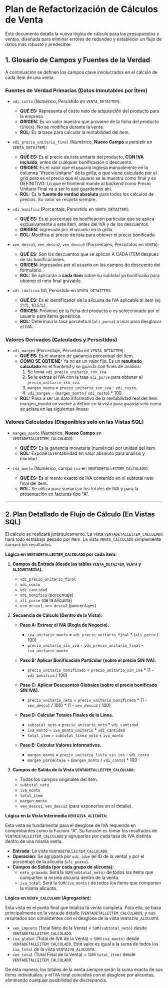 # Plan de Refactorización de Cálculos de Venta

Este documento detalla la nueva lógica de cálculo para los presupuestos y ventas, diseñada para eliminar errores de redondeo y establecer un flujo de datos más robusto y predecible.

## 1. Glosario de Campos y Fuentes de la Verdad

A continuación se definen los campos clave involucrados en el cálculo de cada ítem de una venta.

### Fuentes de Verdad Primarias (Datos Inmutables por Ítem)

*   `vdi_costo` (Numérico, Persistido en `VENTA_DETAITEM`):
    *   **QUÉ ES:** Representa el costo neto de adquisición del producto para la empresa.
    *   **ORIGEN:** Es un valor maestro que proviene de la ficha del producto (`STOCK`). No se modifica durante la venta.
    *   **ROL:** Es la base para calcular la rentabilidad del ítem.

*   `vdi_precio_unitario_final` (Numérico, **Nuevo Campo** a persistir en `VENTA_DETAITEM`):
    *   **QUÉ ES:** Es el precio de lista unitario del producto, **CON IVA incluido**, antes de cualquier bonificación o descuento.
    *   **ORIGEN:** Es el valor que el usuario ingresa manualmente en la columna "Precio Unitario" de la grilla, o que viene calculado por el grid pero es el precio que el usuario se le muestra como final y es DEFINITIVO. Lo que el frontend mande al backend como Precio Unitario Final va a ser lo que guardemos ahí.
    *   **ROL:** Es la **fuente de verdad absoluta** para todos los cálculos de precios. Su valor se respeta siempre.

*   `vdi_bonifica` (Porcentaje, Persistido en `VENTA_DETAITEM`):
    *   **QUÉ ES:** Es el porcentaje de bonificación particular que se aplica exclusivamente a este ítem, antes del IVA y de los descuentos.
    *   **ORIGEN:** Ingresado por el usuario en la grilla.
    *   **ROL:** Modifica el precio de lista para obtener el precio bonificado.

*   `ven_descu1`, `ven_descu2`, `ven_descu3` (Porcentajes, Persistidos en `VENTA`):
    *   **QUÉ ES:** Son los descuentos que se aplican A CADA ITEM después de las bonificaciones.
    *   **ORIGEN:** Ingresados por el usuario en los campos de descuento del formulario.
    *   **ROL:** Se aplicarán a **cada ítem** sobre su subtotal ya bonificado para obtener el neto final gravable.

*   `vdi_idaliiva` (ID, Persistido en `VENTA_DETAITEM`):
    *   **QUÉ ES:** Es el identificador de la alícuota de IVA aplicable al ítem (ej: 21%, 10.5%).
    *   **ORIGEN:** Proviene de la ficha del producto o es seleccionado por el usuario para ítems genéricos.
    *   **ROL:** Determina la tasa porcentual (`ali_porce`) a usar para desglosar el IVA.

### Valores Derivados (Calculados y Persistidos)

*   `vdi_margen` (Porcentaje, Persistido en `VENTA_DETAITEM`):
    *   **QUÉ ES:** Es el margen de ganancia porcentual del ítem.
    *   **CÓMO SE OBTIENE:** Ya no es un valor fijo. Es un **resultado calculado** en el frontend y se guarda con fines de análisis:
        1. Se toma `vdi_precio_unitario_con_iva`.
        2. Se le extrae el IVA con la tasa `ali_porce` para obtener el `precio_unitario_sin_iva`.
        3. `margen_monto` = `precio_unitario_sin_iva` - `vdi_costo`.
        4. `vdi_margen` = (`margen_monto` / `vdi_costo`) * 100.
    *   **ROL:** Pasa a ser un dato informativo de la rentabilidad real del ítem.
margen_monto se vuelve a definir en la vista para guardarselo como se aclara en las siguientes lineas:
### Valores Calculados (Disponibles solo en las Vistas SQL)

*   `margen_monto` (Numérico, **Nuevo Campo** en `VENTADETALLEITEM_CALCULADO`):
    *   **QUÉ ES:** Es la ganancia monetaria (numérica) por unidad del ítem.
    *   **ROL:** Expone la rentabilidad en valor absoluto para análisis y claridad.

*   `iva_monto` (Numérico, campo `iva` en `VENTADETALLEITEM_CALCULADO`):
    *   **QUÉ ES:** Es el monto exacto de IVA contenido en el subtotal neto final del ítem.
    *   **ROL:** Se utiliza para sumarizar los totales de IVA y para la presentación en facturas tipo "A".

---

## 2. Plan Detallado de Flujo de Cálculo (En Vistas SQL)

El cálculo se realizará jerárquicamente. La vista `VENTADETALLEITEM_CALCULADO` hará todo el trabajo pesado por ítem. La vista `VENTA_CALCULADO` simplemente sumará los resultados.

**Lógica en `VENTADETALLEITEM_CALCULADO` por cada ítem:**

1.  **Campos de Entrada (desde las tablas `VENTA_DETAITEM`, `VENTA` y `ALICUOTASIVA`):**
    *   `vdi_precio_unitario_final`
    *   `vdi_costo`
    *   `vdi_cantidad`
    *   `vdi_bonifica` (porcentaje)
    *   `ali_porce` (de la alícuota)
    *   `ven_descu1`, `ven_descu2` (porcentajes)

2.  **Secuencia de Cálculo (Dentro de la Vista):**

    *   **Paso A: Extraer el IVA (Regla de Negocio).**
        *   `iva_unitario_monto` = `vdi_precio_unitario_final` * (`ali_porce` / 100)
        *   `precio_unitario_sin_iva` = `vdi_precio_unitario_final` - `iva_unitario_monto`

    *   **Paso B: Aplicar Bonificación Particular (sobre el precio SIN IVA).**
        *   `precio_unitario_bonificado` = `precio_unitario_sin_iva` * (1 - `vdi_bonifica` / 100)

    *   **Paso C: Aplicar Descuentos Globales (sobre el precio bonificado SIN IVA).**
        *   `precio_unitario_neto` = `precio_unitario_bonificado` * (1 - `ven_descu1` / 100) * (1 - `ven_descu2` / 100)

    *   **Paso D: Calcular Totales Finales de la Línea.**
        *   `subtotal_neto` = `precio_unitario_neto` * `vdi_cantidad`
        *   `iva_monto` = `iva_monto_unitario` * `vdi_cantidad`
        *   `total_item` = `subtotal_linea_neto` + `iva_monto`

    *   **Paso E: Calcular Valores Informativos.**
        *   `margen_monto` = `precio_unitario_lista_sin_iva` - `vdi_costo`
        *   `margen_porcentaje` = (`margen_monto` / `vdi_costo`) * 100

3.  **Campos de Salida de la Vista `VENTADETALLEITEM_CALCULADO`:**
    *   Todos los campos originales del ítem.
    *   `subtotal_neto`
    *   `iva_monto`
    *   `total_item`
    *   `margen_monto`
    *   `ven_descu1`, `ven_descu2` (para exponerlos en el detalle).

**Lógica en la Vista Intermedia `VENTAIVA_ALICUOTA`:**

Esta vista es fundamental para el desglose de IVA requerido en comprobantes como la Factura "A". Su función es tomar los resultados de `VENTADETALLEITEM_CALCULADO` y agruparlos por cada tasa de IVA distinta dentro de una misma venta.

*   **Entrada:** La vista `VENTADETALLEITEM_CALCULADO`.
*   **Operación:** Se agrupará por `vdi_idve` (el ID de la venta) y por el porcentaje de la alícuota (`ali_porce`).
*   **Campos de Salida (por cada grupo de alícuota):**
    *   `neto_gravado`: Será la `SUM(subtotal_neto)` de todos los ítems que comparten la misma alícuota dentro de la venta.
    *   `iva_total`: Será la `SUM(iva_monto)` de todos los ítems que comparten la misma alícuota.

**Lógica en `VENTA_CALCULADO` (Agregación):**

Esta vista es el punto final que totaliza la venta completa. Para ello, se basa principalmente en la vista de detalle (`VENTADETALLEITEM_CALCULADO`), y sus resultados son consistentes con el desglose de la vista `VENTAIVA_ALICUOTA`.

*   `ven_impneto` (Total Neto de la Venta) = `SUM(subtotal_neto)` desde `VENTADETALLEITEM_CALCULADO`.
*   `iva_global` (Total de IVA de la Venta) = `SUM(iva_monto)` desde `VENTADETALLEITEM_CALCULADO`. Este valor es igual a la suma de todos los `iva_total` de la vista `VENTAIVA_ALICUOTA`.
*   `ven_total` (Total Final de la Venta) = `SUM(total_item)` desde `VENTADETALLEITEM_CALCULADO`.

De esta manera, los totales de la venta siempre serán la suma exacta de sus ítems individuales, y el IVA total coincidirá con el desglose por alícuotas, eliminando cualquier posibilidad de discrepancia.